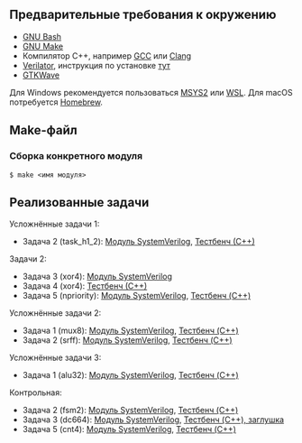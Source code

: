 ## Предварительные требования к окружению
- [GNU Bash](https://www.gnu.org/software/bash/)
- [GNU Make](https://www.gnu.org/software/make/)
- Компилятор C++, например [GCC](https://gcc.gnu.org/) или [Clang](https://clang.llvm.org/)
- [Verilator](https://verilator.org/), инструкция по установке [тут](https://verilator.org/guide/latest/install.html)
- [GTKWave](https://gtkwave.sourceforge.net/)

Для Windows рекомендуется пользоваться [MSYS2](https://www.msys2.org/) или [WSL](https://learn.microsoft.com/en-us/windows/wsl/install). Для macOS потребуется [Homebrew](https://brew.sh/).

## Make-файл

### Сборка конкретного модуля 

    $ make <имя модуля>

## Реализованные задачи
Усложнённые задачи 1:
 - Задача 2 (task_h1_2): [Модуль SystemVerilog](task_h1_2.v), [Тестбенч (С++)](task_h1_2.cpp)
 
 Задачи 2:
 - Задача 3 (xor4): [Модуль SystemVerilog](xor4.v)
 - Задача 4 (xor4): [Тестбенч (С++)](xor4.cpp)
 - Задача 5 (npriority): [Модуль SystemVerilog](npriority.v), [Тестбенч (C++)](npriority.cpp)
 
 Усложнённые задачи 2:
 - Задача 1 (mux8): [Модуль SystemVerilog](mux8.v), [Тестбенч (C++)](mux8.cpp)
 - Задача 2 (srff): [Модуль SystemVerilog](srff.v), [Тестбенч (C++)](srff.cpp)
 
Усложнённые задачи 3:
 - Задача 1 (alu32): [Модуль SystemVerilog](alu32.v), [Тестбенч (C++)](alu32.cpp)
 
 Контрольная:
 - Задача 2 (fsm2): [Модуль SystemVerilog](fsm2.v), [Тестбенч (C++)](fsm2.cpp)
 - Задача 3 (dc664): [Модуль SystemVerilog](dc664.v), [Тестбенч (C++), заглушка](dc664.cpp)
 - Задача 5 (cnt4): [Модуль SystemVerilog](cnt4.v), [Тестбенч (C++)](cnt4.cpp)
